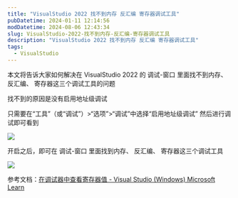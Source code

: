 ```yaml
---
title: "VisualStudio 2022 找不到内存 反汇编 寄存器调试工具"
pubDatetime: 2024-01-11 12:14:56
modDatetime: 2024-08-06 12:43:34
slug: VisualStudio-2022-找不到内存-反汇编-寄存器调试工具
description: "VisualStudio 2022 找不到内存 反汇编 寄存器调试工具"
tags:
  - VisualStudio
---
```





本文将告诉大家如何解决在 VisualStudio 2022 的 调试-窗口 里面找不到内存、 反汇编、 寄存器这三个调试工具的问题

<!--more-->


<!-- CreateTime:2024/1/11 20:14:56 -->

<!-- 发布 -->
<!-- 博客 -->

找不到的原因是没有启用地址级调试

只需要在“工具”（或“调试”）>“选项”>“调试”中选择“启用地址级调试” 然后进行调试即可看到

<!-- ![](images/img-VisualStudio 2022 找不到内存 反汇编 寄存器调试工具1.png) -->
![](images/img-lindexi%2F2024111201747659.jpg)

开启之后，即可在 调试-窗口 里面找到内存、 反汇编、 寄存器这三个调试工具

<!-- ![](images/img-VisualStudio 2022 找不到内存 反汇编 寄存器调试工具0.png) -->

![](images/img-lindexi%2F20241112017237286.jpg)

参考文档：[在调试器中查看寄存器值 - Visual Studio (Windows) Microsoft Learn](https://learn.microsoft.com/zh-cn/visualstudio/debugger/how-to-use-the-registers-window?view=vs-2022 )
